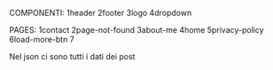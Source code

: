 COMPONENTI:
1header
2footer
3logo
4dropdown



PAGES:
1contact
2page-not-found
3about-me
4home
5privacy-policy
6load-more-btn
7


Nel json ci sono tutti i dati dei post
